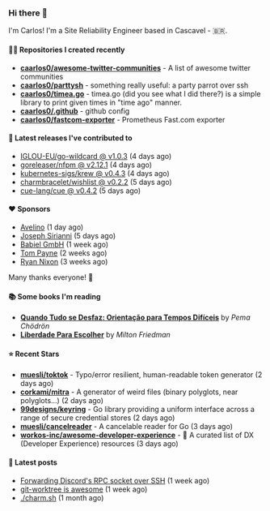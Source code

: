 ### Hi there 👋

I'm Carlos! I'm a Site Reliability Engineer based in Cascavel - 🇧🇷.

#### 👨‍💻 Repositories I created recently
- **[caarlos0/awesome-twitter-communities](https://github.com/caarlos0/awesome-twitter-communities)** - A list of awesome twitter communities
- **[caarlos0/parttysh](https://github.com/caarlos0/parttysh)** - something really useful: a party parrot over ssh
- **[caarlos0/timea.go](https://github.com/caarlos0/timea.go)** - timea.go (did you see what I did there?) is a simple library to print given times in &#34;time ago&#34; manner.
- **[caarlos0/.github](https://github.com/caarlos0/.github)** - github config
- **[caarlos0/fastcom-exporter](https://github.com/caarlos0/fastcom-exporter)** - Prometheus Fast.com exporter

#### 🚀 Latest releases I've contributed to


- [IGLOU-EU/go-wildcard @ v1.0.3](https://github.com/IGLOU-EU/go-wildcard/releases/tag/v1.0.3) (4 days ago)
- [goreleaser/nfpm @ v2.12.1](https://github.com/goreleaser/nfpm/releases/tag/v2.12.1) (4 days ago)
- [kubernetes-sigs/krew @ v0.4.3](https://github.com/kubernetes-sigs/krew/releases/tag/v0.4.3) (4 days ago)
- [charmbracelet/wishlist @ v0.2.2](https://github.com/charmbracelet/wishlist/releases/tag/v0.2.2) (5 days ago)
- [cue-lang/cue @ v0.4.2](https://github.com/cue-lang/cue/releases/tag/v0.4.2) (5 days ago)

#### ❤️ Sponsors
- [Avelino](https://github.com/avelino) (1 day ago)
- [Joseph Sirianni](https://github.com/jsirianni) (5 days ago)
- [Babiel GmbH](https://github.com/babiel) (1 week ago)
- [Tom Payne](https://github.com/twpayne) (2 weeks ago)
- [Ryan Nixon](https://github.com/taiidani) (3 weeks ago)

Many thanks everyone! 🙏

#### 📚 Some books I'm reading
- **[Quando Tudo se Desfaz: Orientação para Tempos Difíceis](https://www.goodreads.com/book/show/60206797-quando-tudo-se-desfaz)** by _Pema Chödrön_
- **[Liberdade Para Escolher](https://www.goodreads.com/book/show/17238591-liberdade-para-escolher)** by _Milton Friedman_

#### ⭐ Recent Stars


- **[muesli/toktok](https://github.com/muesli/toktok)** - Typo/error resilient, human-readable token generator (2 days ago)
- **[corkami/mitra](https://github.com/corkami/mitra)** - A generator of weird files (binary polyglots, near polyglots...) (2 days ago)
- **[99designs/keyring](https://github.com/99designs/keyring)** - Go library providing a uniform interface across a range of secure credential stores (2 days ago)
- **[muesli/cancelreader](https://github.com/muesli/cancelreader)** - A cancelable reader for Go (3 days ago)
- **[workos-inc/awesome-developer-experience](https://github.com/workos-inc/awesome-developer-experience)** - 🤘 A curated list of DX (Developer Experience) resources (3 days ago)

#### 📄 Latest posts
- [Forwarding Discord&#39;s RPC socket over SSH](https://carlosbecker.com/posts/discord-rpc-ssh/) (1 week ago)
- [git-worktree is awesome](https://carlosbecker.com/posts/git-worktrees/) (1 week ago)
- [./charm.sh](https://carlosbecker.com/posts/charm/) (1 month ago)
